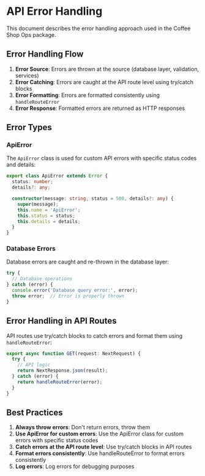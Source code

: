 # API Error Handling

This document describes the error handling approach used in the Coffee Shop Ops package.

## Error Handling Flow

1. **Error Source**: Errors are thrown at the source (database layer, validation, services)
2. **Error Catching**: Errors are caught at the API route level using try/catch blocks
3. **Error Formatting**: Errors are formatted consistently using `handleRouteError`
4. **Error Response**: Formatted errors are returned as HTTP responses

## Error Types

### ApiError

The `ApiError` class is used for custom API errors with specific status codes and details:

```typescript
export class ApiError extends Error {
  status: number;
  details?: any;

  constructor(message: string, status = 500, details?: any) {
    super(message);
    this.name = 'ApiError';
    this.status = status;
    this.details = details;
  }
}
```

### Database Errors

Database errors are caught and re-thrown in the database layer:

```typescript
try {
  // Database operations
} catch (error) {
  console.error('Database query error:', error);
  throw error;  // Error is properly thrown
}
```

## Error Handling in API Routes

API routes use try/catch blocks to catch errors and format them using `handleRouteError`:

```typescript
export async function GET(request: NextRequest) {
  try {
    // API logic
    return NextResponse.json(result);
  } catch (error) {
    return handleRouteError(error);
  }
}
```

## Best Practices

1. **Always throw errors**: Don't return errors, throw them
2. **Use ApiError for custom errors**: Use the ApiError class for custom errors with specific status codes
3. **Catch errors at the API route level**: Use try/catch blocks in API routes
4. **Format errors consistently**: Use handleRouteError to format errors consistently
5. **Log errors**: Log errors for debugging purposes